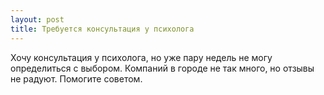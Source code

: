 ```yaml
---
layout: post 
title: Требуется консультация у психолога 
--- 
```

Хочу консультация у психолога, но уже пару недель не могу определиться с выбором. Компаний в городе не так много, но отзывы не радуют. Помогите советом.